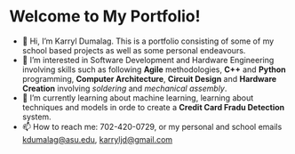 # Welcome to My Portfolio!
- 👋 Hi, I’m Karryl Dumalag. This is a portfolio consisting of some of my school based projects as well as some personal endeavours.
- 👀 I’m interested in Software Development and Hardware Engineering involving skills such as following **Agile** methodologies, **C++** and **Python** programming, **Computer Architecture**, **Circuit Design** and **Hardware Creation** involving _soldering_ and _mechanical assembly_.
- 🌱 I’m currently learning about machine learning, learning about techniques and models in orde to create a **Credit Card Fradu Detection** system. 
- 📫 How to reach me: 702-420-0729, or my personal and school emails kdumalag@asu.edu, karryljd@gmail.com

